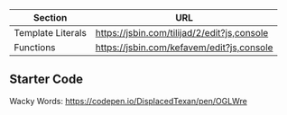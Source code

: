 | Section           | URL                                         |
| ----------------- | ------------------------------------------- |
| Template Literals | https://jsbin.com/tilijad/2/edit?js,console |
| Functions         | https://jsbin.com/kefavem/edit?js,console   |

## Starter Code

Wacky Words: https://codepen.io/DisplacedTexan/pen/OGLWre

